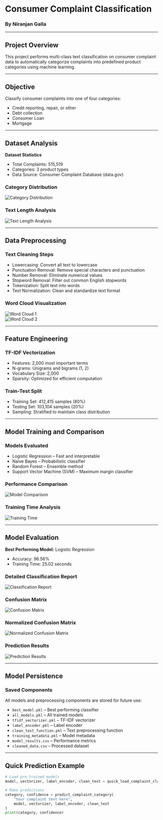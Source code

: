 # Consumer Complaint Classification  
### By Niranjan Galla

---

## Project Overview  

This project performs multi-class text classification on consumer complaint data to automatically categorize complaints into predefined product categories using machine learning.

---

## Objective  

Classify consumer complaints into one of four categories:

- Credit reporting, repair, or other  
- Debt collection  
- Consumer Loan  
- Mortgage

---

## Dataset Analysis  

**Dataset Statistics**
- Total Complaints: 515,519  
- Categories: 3 product types  
- Data Source: Consumer Complaint Database (data.gov)

### Category Distribution  
![Category Distribution](images/category_distribution.png)

### Text Length Analysis  
![Text Length Analysis](images/text_length_analysis.png)

---

## Data Preprocessing  

### Text Cleaning Steps  
- Lowercasing: Convert all text to lowercase  
- Punctuation Removal: Remove special characters and punctuation  
- Number Removal: Eliminate numerical values  
- Stopword Removal: Filter out common English stopwords  
- Tokenization: Split text into words  
- Text Normalization: Clean and standardize text format  

### Word Cloud Visualization  
![Word Cloud 1](images/wordcloud_category1.png)  
![Word Cloud 2](images/wordcloud_category2.png)

---

## Feature Engineering  

### TF-IDF Vectorization  
- Features: 2,000 most important terms  
- N-grams: Unigrams and bigrams (1, 2)  
- Vocabulary Size: 2,000  
- Sparsity: Optimized for efficient computation  

### Train-Test Split  
- Training Set: 412,415 samples (80%)  
- Testing Set: 103,104 samples (20%)  
- Sampling: Stratified to maintain class distribution  

---

## Model Training and Comparison  

### Models Evaluated  
- Logistic Regression – Fast and interpretable  
- Naive Bayes – Probabilistic classifier  
- Random Forest – Ensemble method  
- Support Vector Machine (SVM) – Maximum margin classifier  

### Performance Comparison  
![Model Comparison](images/model_comparison.png)

### Training Time Analysis  
![Training Time](images/training_time.png)

---

## Model Evaluation  

**Best Performing Model:** Logistic Regression  
- Accuracy: 96.56%  
- Training Time: 25.02 seconds  

### Detailed Classification Report  
![Classification Report](images/classification_report.png)

### Confusion Matrix  
![Confusion Matrix](images/confusion_matrix.png)

### Normalized Confusion Matrix  
![Normalized Confusion Matrix](images/normalized_confusion_matrix.png)

### Prediction Results  
![Prediction Results](images/prediction_results.png)

---

## Model Persistence  

### Saved Components  
All models and preprocessing components are stored for future use:

- `best_model.pkl` – Best performing classifier  
- `all_models.pkl` – All trained models  
- `tfidf_vectorizer.pkl` – TF-IDF vectorizer  
- `label_encoder.pkl` – Label encoder  
- `clean_text_function.pkl` – Text preprocessing function  
- `training_metadata.pkl` – Model metadata  
- `model_results.csv` – Performance metrics  
- `cleaned_data.csv` – Processed dataset  

---

## Quick Prediction Example  

```python
# Load pre-trained models
model, vectorizer, label_encoder, clean_text = quick_load_complaint_classifier()

# Make predictions
category, confidence = predict_complaint_category(
    "Your complaint text here",
    model, vectorizer, label_encoder, clean_text
)
print(category, confidence)
